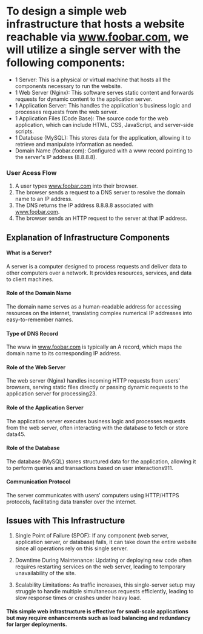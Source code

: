 # To design a simple web infrastructure that hosts a website reachable via www.foobar.com, we will utilize a single server with the following components:
* 1 Server: This is a physical or virtual machine that hosts all the components necessary to run the website.
* 1 Web Server (Nginx): This software serves static content and forwards requests for dynamic content to the application server.
* 1 Application Server: This handles the application's business logic and processes requests from the web server.
* 1 Application Files (Code Base): The source code for the web application, which can include HTML, CSS, JavaScript, and server-side scripts.
* 1 Database (MySQL): This stores data for the application, allowing it to retrieve and manipulate information as needed.
* Domain Name (foobar.com): Configured with a www record pointing to the server's IP address (8.8.8.8).

### User Acess Flow
1. A user types www.foobar.com into their browser.
2. The browser sends a request to a DNS server to resolve the domain name to an IP address.
3. The DNS returns the IP address 8.8.8.8 associated with www.foobar.com.
4. The browser sends an HTTP request to the server at that IP address.

## Explanation of Infrastructure Components

#### What is a Server?
A server is a computer designed to process requests and deliver data to other computers over a network. It provides resources, services, and data to client machines.

#### Role of the Domain Name
The domain name serves as a human-readable address for accessing resources on the internet, translating complex numerical IP addresses into easy-to-remember names.

#### Type of DNS Record
The www in www.foobar.com is typically an A record, which maps the domain name to its corresponding IP address.

#### Role of the Web Server
The web server (Nginx) handles incoming HTTP requests from users' browsers, serving static files directly or passing dynamic requests to the application server for processing23.

#### Role of the Application Server
The application server executes business logic and processes requests from the web server, often interacting with the database to fetch or store data45.

#### Role of the Database
The database (MySQL) stores structured data for the application, allowing it to perform queries and transactions based on user interactions911.

#### Communication Protocol
The server communicates with users' computers using HTTP/HTTPS protocols, facilitating data transfer over the internet.

## Issues with This Infrastructure
1. Single Point of Failure (SPOF): If any component (web server, application server, or database) fails, it can take down the entire website since all operations rely on this single server.

2. Downtime During Maintenance: Updating or deploying new code often requires restarting services on the web server, leading to temporary unavailability of the site.

3. Scalability Limitations: As traffic increases, this single-server setup may struggle to handle multiple simultaneous requests efficiently, leading to slow response times or crashes under heavy load.

#### This simple web infrastructure is effective for small-scale applications but may require enhancements such as load balancing and redundancy for larger deployments.
